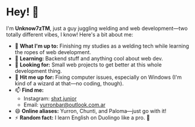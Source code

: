 # Hey! 👋

I'm **Unknow7zTM**, just a guy juggling welding and web development—two totally different vibes, I know! Here's a bit about me:

- 🔭 **What I'm up to:** Finishing my studies as a welding tech while learning the ropes of web development.
- 🌱 **Learning:** Backend stuff and anything cool about web dev.
- 👯 **Looking for:** Small web projects to get better at this whole development thing.
- 💬 **Hit me up for:** Fixing computer issues, especially on Windows (I'm kind of a wizard at that—no coding, though).
- 📫 **Find me:** 
   - Instagram: [shxt.junior](https://www.instagram.com/shxt.junior)
   - Email: [yurronbar@outlook.com.ar](mailto:yurronbar@outlook.com.ar)
- 😄 **Online aliases:** Yurron, Chunti, and Paloma—just go with it!
- ⚡ **Random fact:** I learn English on Duolingo like a pro. 🦉

